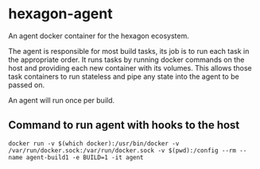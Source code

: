 # hexagon-agent

An agent docker container for the hexagon ecosystem.

The agent is responsible for most build tasks, its job is to run each task in the appropriate order.
It runs tasks by running docker commands on the host and providing each new container with its volumes.
This allows those task containers to run stateless and pipe any state into the agent to be passed on.

An agent will run once per build.

## Command to run agent with hooks to the host
```docker run -v $(which docker):/usr/bin/docker -v /var/run/docker.sock:/var/run/docker.sock -v $(pwd):/config --rm --name agent-build1 -e BUILD=1 -it agent```
